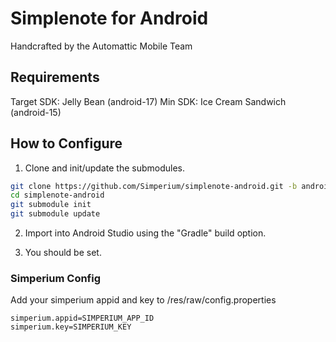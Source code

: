 # Simplenote for Android

Handcrafted by the Automattic Mobile Team

## Requirements

Target SDK: Jelly Bean (android-17)
Min SDK: Ice Cream Sandwich (android-15)

## How to Configure

1) Clone and init/update the submodules.

```bash
git clone https://github.com/Simperium/simplenote-android.git -b android-studio
cd simplenote-android
git submodule init
git submodule update
```

2) Import into Android Studio using the "Gradle" build option.

3) You should be set.

### Simperium Config

Add your simperium appid and key to /res/raw/config.properties

```
simperium.appid=SIMPERIUM_APP_ID
simperium.key=SIMPERIUM_KEY
```
